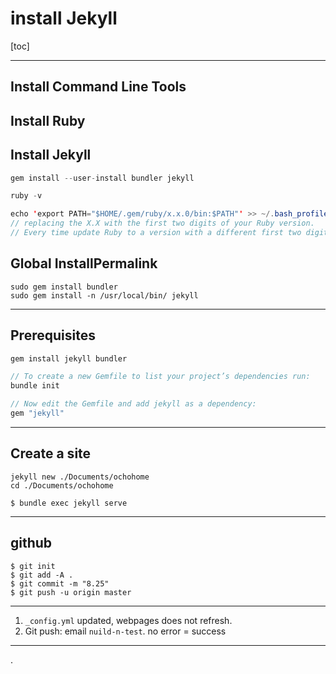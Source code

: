 

# install Jekyll

[toc]

---

## Install Command Line Tools

## Install Ruby

## Install Jekyll


```java
gem install --user-install bundler jekyll

ruby -v

echo 'export PATH="$HOME/.gem/ruby/x.x.0/bin:$PATH"' >> ~/.bash_profile
// replacing the X.X with the first two digits of your Ruby version.
// Every time update Ruby to a version with a different first two digits, you will need to update your path to match.
```

## Global InstallPermalink

```
sudo gem install bundler
sudo gem install -n /usr/local/bin/ jekyll
```


---

## Prerequisites

```java
gem install jekyll bundler

// To create a new Gemfile to list your project’s dependencies run:
bundle init

// Now edit the Gemfile and add jekyll as a dependency:
gem "jekyll"
```

---

## Create a site

```
jekyll new ./Documents/ochohome
cd ./Documents/ochohome

$ bundle exec jekyll serve
```


---

## github

```
$ git init
$ git add -A .
$ git commit -m "8.25"
$ git push -u origin master
```

---


1. `_config.yml` updated, webpages does not refresh.
2. Git push: email `nuild-n-test`. no error = success


---


.

